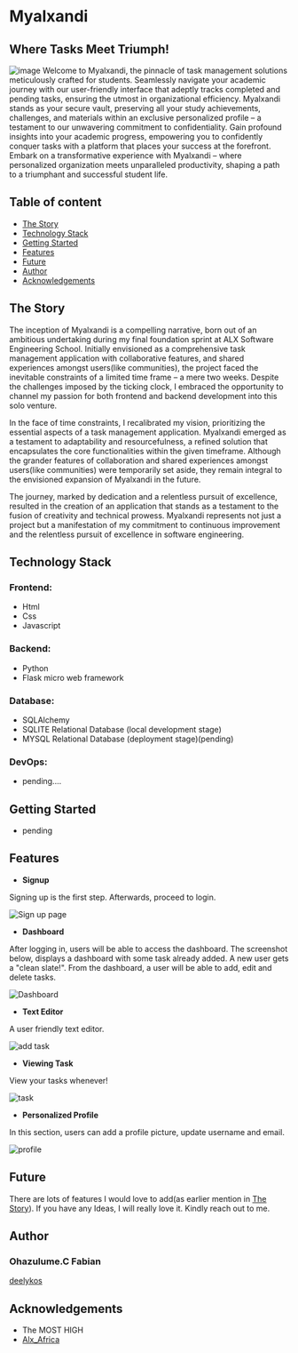 # Myalxandi
## Where Tasks Meet Triumph!
![image](https://github.com/smylinwolf/Myalxandi/assets/101451046/04e9f63b-5ad9-4053-8ce6-1b9fc9362ece)
Welcome to Myalxandi, the pinnacle of task management solutions meticulously crafted for students. Seamlessly navigate your academic journey with our user-friendly interface that adeptly tracks completed and pending tasks, ensuring the utmost in organizational efficiency. Myalxandi stands as your secure vault, preserving all your study achievements, challenges, and materials within an exclusive personalized profile – a testament to our unwavering commitment to confidentiality. Gain profound insights into your academic progress, empowering you to confidently conquer tasks with a platform that places your success at the forefront. Embark on a transformative experience with Myalxandi – where personalized organization meets unparalleled productivity, shaping a path to a triumphant and successful student life.

## Table of content

- [The Story](#the-story)
- [Technology Stack](#technology-stack)
- [Getting Started](#getting-started)
- [Features](#features)
- [Future](#future)
- [Author](#author)
- [Acknowledgements](#acknowledgements)


## The Story

The inception of Myalxandi is a compelling narrative, born out of an ambitious undertaking during my final foundation sprint at ALX Software Engineering School. Initially envisioned as a comprehensive task management application with collaborative features, and shared experiences amongst users(like communities), the project faced the inevitable constraints of a limited time frame – a mere two weeks. Despite the challenges imposed by the ticking clock, I embraced the opportunity to channel my passion for both frontend and backend development into this solo venture.

In the face of time constraints, I recalibrated my vision, prioritizing the essential aspects of a task management application. Myalxandi emerged as a testament to adaptability and resourcefulness, a refined solution that encapsulates the core functionalities within the given timeframe. Although the grander features of collaboration and shared experiences amongst users(like communities) were temporarily set aside, they remain integral to the envisioned expansion of Myalxandi in the future.

The journey, marked by dedication and a relentless pursuit of excellence, resulted in the creation of an application that stands as a testament to the fusion of creativity and technical prowess. Myalxandi represents not just a project but a manifestation of my commitment to continuous improvement and the relentless pursuit of excellence in software engineering.


## Technology Stack

### Frontend:
- Html
- Css
- Javascript

### Backend:
- Python 
- Flask micro web framework

### Database:
- SQLAlchemy
- SQLITE Relational Database (local development stage)
- MYSQL Relational Database (deployment stage)(pending)

### DevOps:
- pending....


## Getting Started
- pending


## Features

- **Signup**
  
Signing up is the first step. Afterwards, proceed to login.

![Sign up page](https://github.com/deelykos/Myalxandi/assets/101451046/2b4806cb-b6a3-4923-b64d-a554a669b5ab)



- **Dashboard**
  
After logging in, users will be able to access the dashboard. The screenshot below, displays a dashboard with some task already added. A new user gets a "clean slate!".
From the dashboard, a user will be able to add, edit and delete tasks.

  ![Dashboard](https://github.com/deelykos/Myalxandi/assets/101451046/65b2b721-b210-4c6e-b150-3c717c72c88b)


  - **Text Editor**

A user friendly text editor.

![add task](https://github.com/deelykos/Myalxandi/assets/101451046/344e1085-9dad-4ec3-8f14-1758c0bd7c7c)


- **Viewing Task**

View your tasks whenever!

  ![task](https://github.com/deelykos/Myalxandi/assets/101451046/2a7d0985-680d-48bb-ada6-0a2392eb98fa)


- **Personalized Profile**

In this section, users can add a profile picture, update username and email.

  ![profile](https://github.com/deelykos/Myalxandi/assets/101451046/a2cd3044-230e-47b8-948e-196da7e41285)



## Future

There are lots of features I would love to add(as earlier mention in [The Story](#the-story)). If you have any Ideas, I will really love it. Kindly reach out to me.


## Author

### **Ohazulume.C Fabian**
[deelykos](https://github.com/deelykos)


## Acknowledgements

- The MOST HIGH
- [Alx_Africa](https://www.alxafrica.com)

